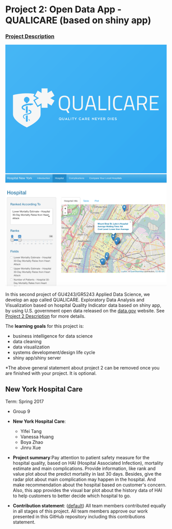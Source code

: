 # Project 2: Open Data App - QUALICARE (based on shiny app)

### [Project Description](doc/project2_desc.md)

![screenshot](doc/name.png)
![screenshot](doc/1.png)

In this second project of GU4243/GR5243 Applied Data Science, we develop an app called QUALICARE. Exploratory Data Analysis and Visualization based on hospital Quality Indicator data based on shiny app, by using U.S. government open data released on the [data.gov](https://data.gov/) website. See [Project 2 Description](project2_desc.md) for more details.  

The **learning goals** for this project is:

- business intelligence for data science
- data cleaning
- data visualization
- systems development/design life cycle
- shiny app/shiny server

*The above general statement about project 2 can be removed once you are finished with your project. It is optional.

## New York Hospital Care
Term: Spring 2017

+ Group 9
+ **New York Hospital Care**:	
	+ Yifei Tang
	+ Vanessa Huang 
	+ Boya Zhao
	+ Jinru Xue

+ **Project summary**:Pay attention to patient safety measure for the hospital quality, based on HAI (Hospital Associated Infection), mortality estimate and main complications. Provide information, like rank and value plot about the predict mortality in last 30 days. Besides, give the radar plot about main complication may happen in the hospital. And make recommendation about the hospital based on customer's concern. Also, this app provides the visual bar plot about the history data of HAI to help customers to better decide which hospital to go.

+ **Contribution statement**: ([default](doc/a_note_on_contributions.md)) All team members contributed equally in all stages of this project. All team members approve our work presented in this GitHub repository including this contributions statement. 



